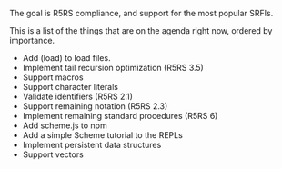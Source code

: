 The goal is R5RS compliance, and support for the most popular SRFIs.

This is a list of the things that are on the agenda right now, ordered
by importance.

* Add (load) to load files.
* Implement tail recursion optimization (R5RS 3.5)
* Support macros
* Support character literals
* Validate identifiers (R5RS 2.1)
* Support remaining notation (R5RS 2.3)
* Implement remaining standard procedures (R5RS 6)
* Add scheme.js to npm
* Add a simple Scheme tutorial to the REPLs
* Implement persistent data structures
* Support vectors
